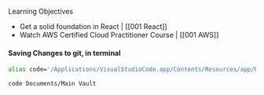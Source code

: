 


Learning Objectives
- Get a solid foundation in React | [[001 React]]
- Watch AWS Certified Cloud Practitioner Course | [[001 AWS]]


#### **Saving Changes to git**, in terminal
```bash
alias code='/Applications/VisualStudioCode.app/Contents/Resources/app/bin/code'

code Documents/Main Vault
```
